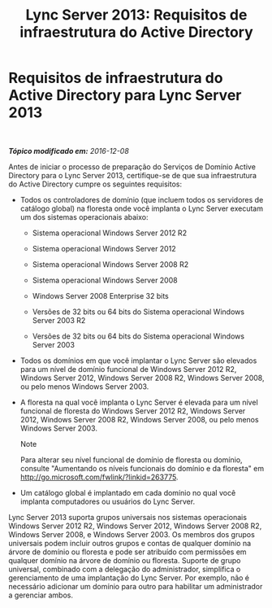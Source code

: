 ﻿---
title: 'Lync Server 2013: Requisitos de infraestrutura do Active Directory'
TOCTitle: Requisitos de infraestrutura do Active Directory
ms:assetid: c2086f7b-662f-4179-ab99-2c0311ebd903
ms:mtpsurl: https://technet.microsoft.com/pt-br/library/Gg412955(v=OCS.15)
ms:contentKeyID: 49308003
ms.date: 12/10/2016
mtps_version: v=OCS.15
ms.translationtype: HT
---

# Requisitos de infraestrutura do Active Directory para Lync Server 2013

 

_**Tópico modificado em:** 2016-12-08_

Antes de iniciar o processo de preparação do Serviços de Domínio Active Directory para o Lync Server 2013, certifique-se de que sua infraestrutura do Active Directory cumpre os seguintes requisitos:

  - Todos os controladores de domínio (que incluem todos os servidores de catálogo global) na floresta onde você implanta o Lync Server executam um dos sistemas operacionais abaixo:
    
      - Sistema operacional Windows Server 2012 R2
    
      - Sistema operacional Windows Server 2012
    
      - Sistema operacional Windows Server 2008 R2
    
      - Sistema operacional Windows Server 2008
    
      - Windows Server 2008 Enterprise 32 bits
    
      - Versões de 32 bits ou 64 bits do Sistema operacional Windows Server 2003 R2
    
      - Versões de 32 bits ou 64 bits do Sistema operacional Windows Server 2003

  - Todos os domínios em que você implantar o Lync Server são elevados para um nível de domínio funcional de Windows Server 2012 R2, Windows Server 2012, Windows Server 2008 R2, Windows Server 2008, ou pelo menos Windows Server 2003.

  - A floresta na qual você implanta o Lync Server é elevada para um nível funcional de floresta do Windows Server 2012 R2, Windows Server 2012, Windows Server 2008 R2, Windows Server 2008, ou pelo menos Windows Server 2003.
    
    > [!NOTE]  
    > Para alterar seu nível funcional de domínio de floresta ou domínio, consulte &quot;Aumentando os níveis funcionais do domínio e da floresta&quot; em <a href="http://go.microsoft.com/fwlink/?linkid=263775" class="uri">http://go.microsoft.com/fwlink/?linkid=263775</a>.

  - Um catálogo global é implantado em cada domínio no qual você implanta computadores ou usuários do Lync Server.

Lync Server 2013 suporta grupos universais nos sistemas operacionais Windows Server 2012 R2, Windows Server 2012, Windows Server 2008 R2, Windows Server 2008, e Windows Server 2003. Os membros dos grupos universais podem incluir outros grupos e contas de qualquer domínio na árvore de domínio ou floresta e pode ser atribuído com permissões em qualquer domínio na árvore de domínio ou floresta. Suporte de grupo universal, combinado com a delegação do administrador, simplifica o gerenciamento de uma implantação do Lync Server. Por exemplo, não é necessário adicionar um domínio para outro para habilitar um administrador a gerenciar ambos.

